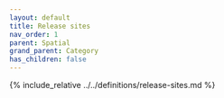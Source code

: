 ```yaml
---
layout: default
title: Release sites
nav_order: 1
parent: Spatial
grand_parent: Category
has_children: false
---
```

{% include_relative ../../definitions/release-sites.md %}
